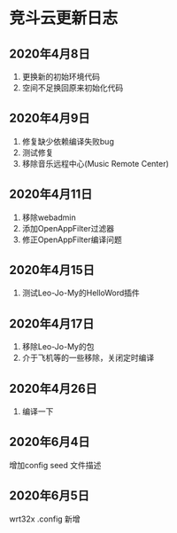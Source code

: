 # 竞斗云更新日志

## 2020年4月8日

1. 更换新的初始环境代码
2. 空间不足换回原来初始化代码

## 2020年4月9日

1. 修复缺少依赖编译失败bug
2. 测试修复
3. 移除音乐远程中心(Music Remote Center)

## 2020年4月11日

1. 移除webadmin
2. 添加OpenAppFilter过滤器
3. 修正OpenAppFilter编译问题

## 2020年4月15日

1. 测试Leo-Jo-My的HelloWord插件

## 2020年4月17日

1. 移除Leo-Jo-My的包
2. 介于飞机等的一些移除，关闭定时编译

## 2020年4月26日

1. 编译一下



## 2020年6月4日
增加config seed 文件描述



## 2020年6月5日
wrt32x .config  新增
